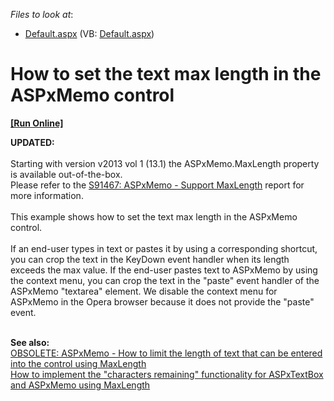 <!-- default file list -->
*Files to look at*:

* [Default.aspx](./CS/WebSite/Default.aspx) (VB: [Default.aspx](./VB/WebSite/Default.aspx))
<!-- default file list end -->
# How to set the text max length in the ASPxMemo control
<!-- run online -->
**[[Run Online]](https://codecentral.devexpress.com/e4334)**
<!-- run online end -->


<p><strong>UPDATED:</strong><br><br>Starting with version v2013 vol 1 (13.1) the ASPxMemo.MaxLength property is available out-of-the-box.<br>Please refer to the <a href="https://www.devexpress.com/Support/Center/p/S91467">S91467: ASPxMemo - Support MaxLength</a> report for more information.<br><br>This example shows how to set the text max length in the ASPxMemo control.<br><br>If an end-user types in text or pastes it by using a corresponding shortcut, you can crop the text in the KeyDown event handler when its length exceeds the max value. If the end-user pastes text to ASPxMemo by using the context menu, you can crop the text in the "paste" event handler of the ASPxMemo "textarea" element. We disable the context menu for ASPxMemo in the Opera browser because it does not provide the "paste" event.</p>
<p><br><strong>See also:<br></strong><a href="https://www.devexpress.com/Support/Center/p/E393">OBSOLETE: ASPxMemo - How to limit the length of text that can be entered into the control using MaxLength</a><br><a href="https://www.devexpress.com/Support/Center/p/E1424">How to implement the "characters remaining" functionality for ASPxTextBox and ASPxMemo using MaxLength</a></p>

<br/>


